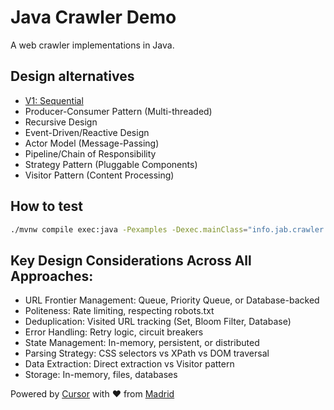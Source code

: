 # Java Crawler Demo

A web crawler implementations in Java.

## Design alternatives

- [V1: Sequential](./docs/sequential-crawler-overview.png)
- Producer-Consumer Pattern (Multi-threaded)
- Recursive Design
- Event-Driven/Reactive Design
- Actor Model (Message-Passing)
- Pipeline/Chain of Responsibility
- Strategy Pattern (Pluggable Components)
- Visitor Pattern (Content Processing)

## How to test

```bash
./mvnw compile exec:java -Pexamples -Dexec.mainClass="info.jab.crawler.v1.CrawlerExample"
```

## Key Design Considerations Across All Approaches:

- URL Frontier Management: Queue, Priority Queue, or Database-backed
- Politeness: Rate limiting, respecting robots.txt
- Deduplication: Visited URL tracking (Set, Bloom Filter, Database)
- Error Handling: Retry logic, circuit breakers
- State Management: In-memory, persistent, or distributed
- Parsing Strategy: CSS selectors vs XPath vs DOM traversal
- Data Extraction: Direct extraction vs Visitor pattern
- Storage: In-memory, files, databases

Powered by [Cursor](https://www.cursor.com/) with ❤️ from [Madrid](https://www.google.com/maps/place/Community+of+Madrid,+Madrid/@40.4983324,-6.3162283,8z/data=!3m1!4b1!4m6!3m5!1s0xd41817a40e033b9:0x10340f3be4bc880!8m2!3d40.4167088!4d-3.5812692!16zL20vMGo0eGc?entry=ttu&g_ep=EgoyMDI1MDgxOC4wIKXMDSoASAFQAw%3D%3D)
